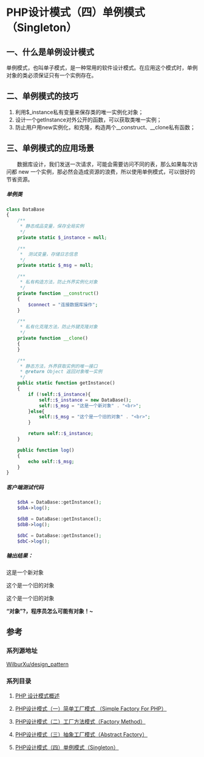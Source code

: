 # PHP设计模式（四）单例模式（Singleton）



## 一、什么是单例设计模式

单例模式，也叫单子模式，是一种常用的软件设计模式。在应用这个模式时，单例对象的类必须保证只有一个实例存在。



## **二、单例模式的技巧**

1. 利用$_instance私有变量来保存类的唯一实例化对象；
2. 设计一个getInstance对外公开的函数，可以获取类唯一实例；
3. 防止用户用new实例化，和克隆，构造两个__construct、__clone私有函数；



## **三、单例模式的应用场景**

　　数据库设计，我们发送一次请求，可能会需要访问不同的表，那么如果每次访问都 new 一个实例，那必然会造成资源的浪费，所以使用单例模式，可以很好的节省资源。

##### 单例类

```php
class DataBase
{
    /**
     * 静态成品变量，保存全局实例
     */
    private static $_instance = null;

    /**
     *  测试变量，存储日志信息
     */
    private static $_msg = null;

    /**
     * 私有构造方法，防止外界实例化对象
     */
    private function __construct()
    {
        $connect = "连接数据库操作";
    }

    /**
     * 私有化克隆方法，防止外键克隆对象
     */
    private function __clone()
    {
    }

    /**
     * 静态方法，外界获取实例的唯一接口
     * @return Object 返回对象唯一实例
     */
    public static function getInstance()
    {
        if (!self::$_instance){
            self::$_instance = new DataBase();
            self::$_msg = "这是一个新对象" . "<br>";
        }else{
            self::$_msg = "这个是一个旧的对象" . "<br>";
        }

        return self::$_instance;
    }

    public function log()
    {
        echo self::$_msg;
    }
}
```

##### 客户端测试代码

```php
    $dbA = DataBase::getInstance();
    $dbA->log();

    $dbB = DataBase::getInstance();
    $dbB->log();

    $dbC = DataBase::getInstance();
    $dbC->log();
```

##### 输出结果：

这是一个新对象

这个是一个旧的对象

这个是一个旧的对象

 

 **“对象”?，程序员怎么可能有对象！~**



## 参考

### 系列源地址

[WilburXu/design_pattern](WilburXu/design_pattern)

### 系列目录

1. [PHP 设计模式概述](https://segmentfault.com/a/1190000016629282)

2. [PHP设计模式（一）简单工厂模式 （Simple Factory For PHP）](https://segmentfault.com/a/1190000016635395)

3. [PHP设计模式（二）工厂方法模式（Factory Method）](https://segmentfault.com/a/1190000016646401)

4. [PHP设计模式（三）抽象工厂模式（Abstract Factory）](https://segmentfault.com/a/1190000016659904)

5. [PHP设计模式（四）单例模式（Singleton）](https://segmentfault.com/a/1190000016670292)
